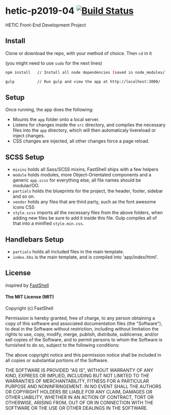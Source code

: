 # hetic-p2019-04 [![Build Status](https://travis-ci.org/Far0s/hetic-p2019-04.svg?branch=master)](https://travis-ci.org/Far0s/hetic-p2019-04)
HETIC Front-End Development Project

## Install
Clone or download the repo, with your method of choice. Then `cd` in it

(you might need to use ```sudo``` for the next lines)
```bash
npm install   // Install all node dependencies (saved in node_modules/)

gulp          // Run gulp and view the app at http://localhost:3000/
```

## Setup
Once running, the app does the following:
* Mounts the `app` folder onto a local server.
* Listens for changes inside the `src` directory, and compiles the necessary files into the `app` directory, which will then automaticaly livereload or inject changes.
* CSS changes are injected, all other changes force a page reload.

## SCSS Setup
* `mixins` holds all Sass/SCSS mixins, FastShell ships with a few helpers
* `module` holds modules, more Object-Orientated components and a generic `app.scss` for everything else, all file names should be modular/OO.
* `partials` holds the blueprints for the project, the header, footer, sidebar and so on.
* `vendor` holds any files that are third party, such as the font awesome icons CSS
* `style.scss` imports all the necessary files from the above folders, when adding new files be sure to add it inside this file.
Gulp compiles all of that into a minified `style.min.css`.

## Handlebars Setup
* `partials` holds all included files in the main template.
* `index.hbs` is the main template, and is compiled into 'app/index/html'.

## License
inspired by [FastShell](http://github.com/HosseinKarami/fastshell)

#### The MIT License (MIT)
Copyright (c) FastShell

Permission is hereby granted, free of charge, to any person obtaining a copy of
this software and associated documentation files (the "Software"), to deal in
the Software without restriction, including without limitation the rights to
use, copy, modify, merge, publish, distribute, sublicense, and/or sell copies
of the Software, and to permit persons to whom the Software is furnished to do
so, subject to the following conditions:

The above copyright notice and this permission notice shall be included in all
copies or substantial portions of the Software.

THE SOFTWARE IS PROVIDED "AS IS", WITHOUT WARRANTY OF ANY KIND, EXPRESS OR
IMPLIED, INCLUDING BUT NOT LIMITED TO THE WARRANTIES OF MERCHANTABILITY,
FITNESS FOR A PARTICULAR PURPOSE AND NONINFRINGEMENT. IN NO EVENT SHALL THE
AUTHORS OR COPYRIGHT HOLDERS BE LIABLE FOR ANY CLAIM, DAMAGES OR OTHER
LIABILITY, WHETHER IN AN ACTION OF CONTRACT, TORT OR OTHERWISE, ARISING FROM,
OUT OF OR IN CONNECTION WITH THE SOFTWARE OR THE USE OR OTHER DEALINGS IN THE
SOFTWARE.
